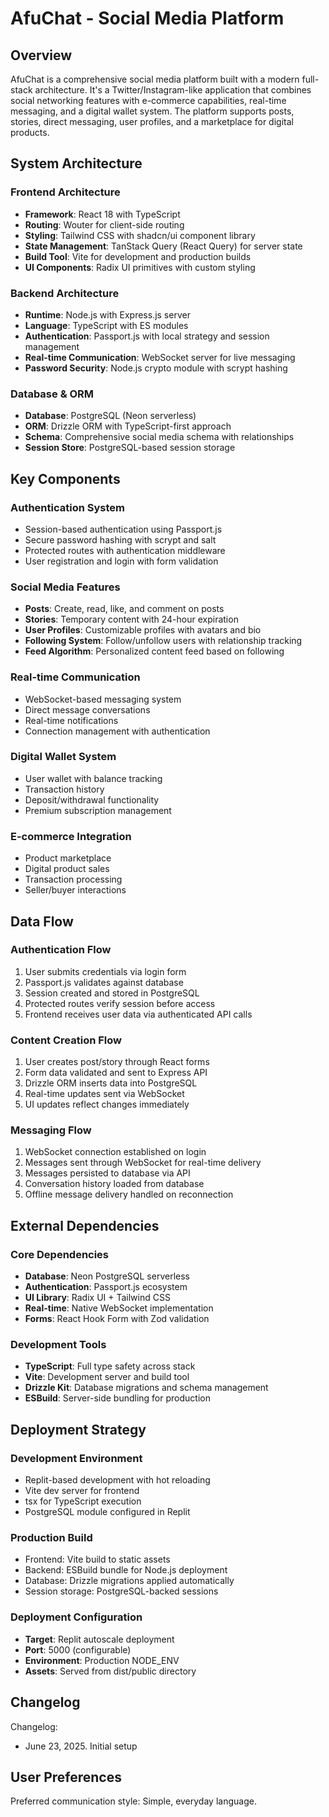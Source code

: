 # AfuChat - Social Media Platform

## Overview

AfuChat is a comprehensive social media platform built with a modern full-stack architecture. It's a Twitter/Instagram-like application that combines social networking features with e-commerce capabilities, real-time messaging, and a digital wallet system. The platform supports posts, stories, direct messaging, user profiles, and a marketplace for digital products.

## System Architecture

### Frontend Architecture
- **Framework**: React 18 with TypeScript
- **Routing**: Wouter for client-side routing
- **Styling**: Tailwind CSS with shadcn/ui component library
- **State Management**: TanStack Query (React Query) for server state
- **Build Tool**: Vite for development and production builds
- **UI Components**: Radix UI primitives with custom styling

### Backend Architecture
- **Runtime**: Node.js with Express.js server
- **Language**: TypeScript with ES modules
- **Authentication**: Passport.js with local strategy and session management
- **Real-time Communication**: WebSocket server for live messaging
- **Password Security**: Node.js crypto module with scrypt hashing

### Database & ORM
- **Database**: PostgreSQL (Neon serverless)
- **ORM**: Drizzle ORM with TypeScript-first approach
- **Schema**: Comprehensive social media schema with relationships
- **Session Store**: PostgreSQL-based session storage

## Key Components

### Authentication System
- Session-based authentication using Passport.js
- Secure password hashing with scrypt and salt
- Protected routes with authentication middleware
- User registration and login with form validation

### Social Media Features
- **Posts**: Create, read, like, and comment on posts
- **Stories**: Temporary content with 24-hour expiration
- **User Profiles**: Customizable profiles with avatars and bio
- **Following System**: Follow/unfollow users with relationship tracking
- **Feed Algorithm**: Personalized content feed based on following

### Real-time Communication
- WebSocket-based messaging system
- Direct message conversations
- Real-time notifications
- Connection management with authentication

### Digital Wallet System
- User wallet with balance tracking
- Transaction history
- Deposit/withdrawal functionality
- Premium subscription management

### E-commerce Integration
- Product marketplace
- Digital product sales
- Transaction processing
- Seller/buyer interactions

## Data Flow

### Authentication Flow
1. User submits credentials via login form
2. Passport.js validates against database
3. Session created and stored in PostgreSQL
4. Protected routes verify session before access
5. Frontend receives user data via authenticated API calls

### Content Creation Flow
1. User creates post/story through React forms
2. Form data validated and sent to Express API
3. Drizzle ORM inserts data into PostgreSQL
4. Real-time updates sent via WebSocket
5. UI updates reflect changes immediately

### Messaging Flow
1. WebSocket connection established on login
2. Messages sent through WebSocket for real-time delivery
3. Messages persisted to database via API
4. Conversation history loaded from database
5. Offline message delivery handled on reconnection

## External Dependencies

### Core Dependencies
- **Database**: Neon PostgreSQL serverless
- **Authentication**: Passport.js ecosystem
- **UI Library**: Radix UI + Tailwind CSS
- **Real-time**: Native WebSocket implementation
- **Forms**: React Hook Form with Zod validation

### Development Tools
- **TypeScript**: Full type safety across stack
- **Vite**: Development server and build tool
- **Drizzle Kit**: Database migrations and schema management
- **ESBuild**: Server-side bundling for production

## Deployment Strategy

### Development Environment
- Replit-based development with hot reloading
- Vite dev server for frontend
- tsx for TypeScript execution
- PostgreSQL module configured in Replit

### Production Build
- Frontend: Vite build to static assets
- Backend: ESBuild bundle for Node.js deployment
- Database: Drizzle migrations applied automatically
- Session storage: PostgreSQL-backed sessions

### Deployment Configuration
- **Target**: Replit autoscale deployment
- **Port**: 5000 (configurable)
- **Environment**: Production NODE_ENV
- **Assets**: Served from dist/public directory

## Changelog

Changelog:
- June 23, 2025. Initial setup

## User Preferences

Preferred communication style: Simple, everyday language.